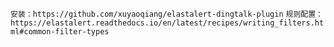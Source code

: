 ``安装：https://github.com/xuyaoqiang/elastalert-dingtalk-plugin``
`规则配置：https://elastalert.readthedocs.io/en/latest/recipes/writing_filters.html#common-filter-types`
